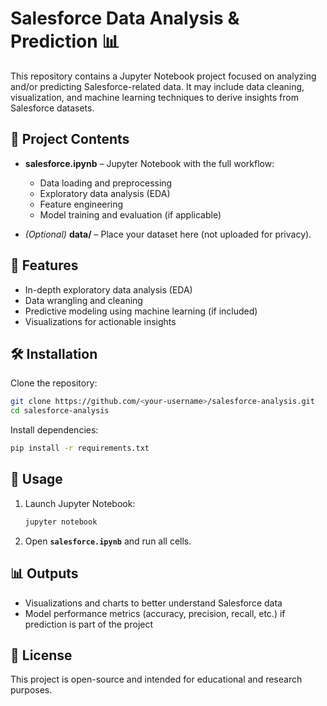# Salesforce Data Analysis & Prediction 📊

This repository contains a Jupyter Notebook project focused on analyzing and/or predicting Salesforce-related data. It may include data cleaning, visualization, and machine learning techniques to derive insights from Salesforce datasets.

## 📂 Project Contents
- **salesforce.ipynb** – Jupyter Notebook with the full workflow:
  - Data loading and preprocessing  
  - Exploratory data analysis (EDA)  
  - Feature engineering  
  - Model training and evaluation (if applicable)  

- *(Optional)* **data/** – Place your dataset here (not uploaded for privacy).  

## 🔧 Features
- In-depth exploratory data analysis (EDA)  
- Data wrangling and cleaning  
- Predictive modeling using machine learning (if included)  
- Visualizations for actionable insights  

## 🛠 Installation

Clone the repository:
```bash
git clone https://github.com/<your-username>/salesforce-analysis.git
cd salesforce-analysis
```

Install dependencies:
```bash
pip install -r requirements.txt
```

## 🚀 Usage

1. Launch Jupyter Notebook:
   ```bash
   jupyter notebook
   ```
2. Open **`salesforce.ipynb`** and run all cells.

## 📊 Outputs
- Visualizations and charts to better understand Salesforce data  
- Model performance metrics (accuracy, precision, recall, etc.) if prediction is part of the project  

## 📝 License
This project is open-source and intended for educational and research purposes.
